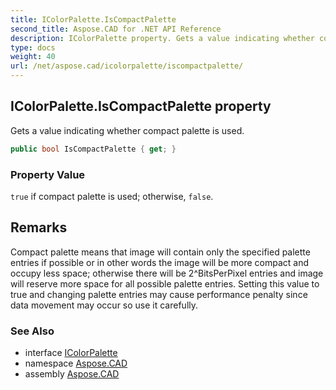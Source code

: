 ```yaml
---
title: IColorPalette.IsCompactPalette
second_title: Aspose.CAD for .NET API Reference
description: IColorPalette property. Gets a value indicating whether compact palette is used
type: docs
weight: 40
url: /net/aspose.cad/icolorpalette/iscompactpalette/
---
```

## IColorPalette.IsCompactPalette property

Gets a value indicating whether compact palette is used.

```csharp
public bool IsCompactPalette { get; }
```

### Property Value

`true` if compact palette is used; otherwise, `false`.

## Remarks

Compact palette means that image will contain only the specified palette entries if possible or in other words the image will be more compact and occupy less space; otherwise there will be 2^BitsPerPixel entries and image will reserve more space for all possible palette entries. Setting this value to true and changing palette entries may cause performance penalty since data movement may occur so use it carefully.

### See Also

* interface [IColorPalette](../)
* namespace [Aspose.CAD](../../../aspose.cad/)
* assembly [Aspose.CAD](../../../)


